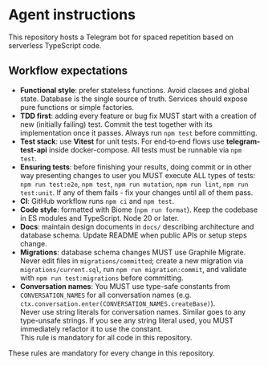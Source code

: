# Agent instructions

This repository hosts a Telegram bot for spaced repetition based on serverless TypeScript code.

## Workflow expectations

* **Functional style**: prefer stateless functions. Avoid classes and global state. Database is the single source of truth. Services should expose pure functions or simple factories.
* **TDD first**: adding every feature or bug fix MUST start with a creation of new (initially failing) test. Commit the test together with its implementation once it passes. Always run `npm test` before committing.
* **Test stack**: use **Vitest** for unit tests. For end‑to‑end flows use **telegram-test-api** inside docker-compose. All tests must be runnable via `npm test`.
* **Ensuring tests**: before finishing your results, doing commit or in other way presenting changes to user you MUST execute ALL types of tests: `npm run test:e2e`, `npm test`, `npm run mutation`, `npm run lint`, `npm run test:unit`. If any of them fails - fix your changes until all of them pass.
* **CI**: GitHub workflow runs `npm ci` and `npm test`.
* **Code style**: formatted with Biome (`npm run format`). Keep the codebase in ES modules and TypeScript. Node 20 or later.
* **Docs**: maintain design documents in `docs/` describing architecture and database schema. Update README when public APIs or setup steps change.
* **Migrations**: database schema changes MUST use Graphile Migrate. Never edit files in `migrations/committed`; create a new migration via `migrations/current.sql`, run `npm run migration:commit`, and validate with `npm run test:migrations` before committing.
* **Conversation names**: You MUST use type-safe constants from `CONVERSATION_NAMES` for all conversation names (e.g. `ctx.conversation.enter(CONVERSATION_NAMES.createBase)`).  
  Never use string literals for conversation names. Similar goes to any type-unsafe strings.
  If you see any string literal used, you MUST immediately refactor it to use the constant.  
  This rule is mandatory for all code in this repository.

These rules are mandatory for every change in this repository.
